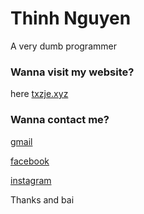 # Thinh Nguyen

A very dumb programmer

### Wanna visit my website?

here [txzje.xyz](https://txzje.xyz)

### Wanna contact me?

[gmail](mailto:thinhnguyenhuuhung@gmail.com)

[facebook](https://facebook.com/txzje)

[instagram](https://instagram.com/txzje)


Thanks and bai
